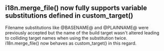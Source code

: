 ## i18n.merge_file() now fully supports variable substitutions defined in custom_target()

Filename substitutions like @BASENAME@ and @PLAINNAME@ were previously accepted but the name of the build target wasn't altered leading to colliding target names when using the substitution twice.
i18n.merge_file() now behaves as custom_target() in this regard.
